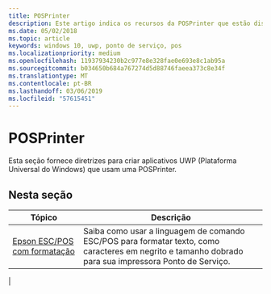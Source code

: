 ```yaml
---
title: POSPrinter
description: Este artigo indica os recursos da POSPrinter que estão disponíveis para aplicativos UWP e links para os artigos de instruções que mostram como usá-los.
ms.date: 05/02/2018
ms.topic: article
keywords: windows 10, uwp, ponto de serviço, pos
ms.localizationpriority: medium
ms.openlocfilehash: 11937934230b2c977e8e328fae0e693e8c1ab95a
ms.sourcegitcommit: b034650b684a767274d5d88746faeea373c8e34f
ms.translationtype: MT
ms.contentlocale: pt-BR
ms.lasthandoff: 03/06/2019
ms.locfileid: "57615451"
---
```

# <a name="posprinter"></a>POSPrinter

Esta seção fornece diretrizes para criar aplicativos UWP (Plataforma Universal do Windows) que usam uma POSPrinter.

## <a name="in-this-section"></a>Nesta seção
|Tópico |Descrição |
|------|------------|
| [Epson ESC/POS com formatação](epson-esc-pos-with-formatting.md) | Saiba como usar a linguagem de comando ESC/POS para formatar texto, como caracteres em negrito e tamanho dobrado para sua impressora Ponto de Serviço. |
|

<!-- Future topics to be added
| [System Requirements](pos-posprinter-system-requirements.md)  |  |
| [Getting Started](pos-posprinter-get-started.md)              |  | -->
